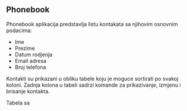 ## Phonebook

Phonebook aplikacija predstavlja listu kontakata sa njihovim osnovnim podacima:

* Ime
* Prezime
* Datum rodjenja
* Email adresa
* Broj telefona

Kontakti su prikazani u obliku tabele koju je moguce sortirati po svakoj koloni.
Zadnja kolona u tabeli sadrzi komande za prikazivanje, izmjenu i brisanje kontakta.

Tabela sa
